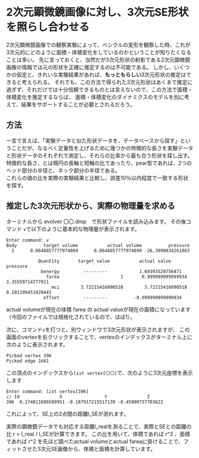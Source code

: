 # 2次元顕微鏡画像に対し、3次元SE形状を照らし合わせる
2次元顕微鏡画像での観察実験によって、ベシクルの変形を観察した時、これが3次元的にどのように面積・体積変化をしているのかということが知りたくなることは多い。
先に言っておくと、当然だが3次元形状の射影である2次元顕微鏡画像の情報では元の形状を正確に推定するのは不可能である。
しかし、いくつかの仮定と、きれいな実験結果があれば、**もっともらしい**3次元形状の推定はできると考えられる。
それでも、この方法で得られた3次元形状はあくまで推定に過ぎず、それだけでは十分信頼できるものとは言えないので、この方法で面積・体積変化を推定するならば、
面積・体積変化のダイナミクスのモデルを別に考えて、結果をサポートすることが必要とされるだろう。

## 方法
一言で言えば、「実験データと似た形状データを、データベースから探す」ということだが、なるべく定量性を上げるために幾つかの特徴的な長さを実験データと形状データのそれぞれで測定し、それらの比率から最も合う形状を探し出す。  
特徴的な長さ、とは楕円の長軸と短軸の比であったり、pear型であれば、2つのヘッド部分の半径と、ネック部分の半径である。  
これらの値の比を実際の実験結果と比較し、誤差10％以内程度で一致する形状を探す。

## 推定した3次元形状から、実際の物理量を求める
ターミナルから
evolver 〇〇.dmp　で形状ファイルを読み込みます。
その後コマンド `v`で以下のように基本的な物理量が表示されます。
```
Enter command: v
Body          target volume           actual volume          pressure
  1      0.0648857777974809      0.0648857777974699 -26.3990034261863

            Quantity       target value           actual value                 pressure
             benergy         ---------            1.69393520756471
               farea                       1       0.999999999999934   3.35559714777911
                 mci        3.72215416090528        3.72215416090518  0.101199451029443
              offset         ---------          -0.999999999999934
```

actual volumeが現在の体積
farea の actual valueが現在の面積になっています（今回のファイルでは規格化されているので、ほぼ1）。

次に、コマンド`s`を打つと、別ウィンドウで3次元形状が表示されますが、
この画面のvertexを右クリックすることで、vertexのインデックスがターミナル上に次のように表示されます。
```
Picked vertex 396
Picked edge 1661
```

この頂点のインデックスから`list vertex[〇〇]`で、次のように3次元座標を表示します
```
Enter command: list vertex[396]        
// Id               X                Y               Z
396  0.174811886589951 -0.187917215517139 -0.45000737703622
```

これによって、SE上の2点間の距離l_SEが測れます。

実際の顕微鏡データでも対応する距離l_realを測ることで、実際とSEとの距離の比 r = l_real / l_SEが計算できます。
この比を用いて、体積であれば r^3 、面積であれば r^2 を先ほど調べたactual volumeとactual fareaに掛けることで、フィットさせた3次元SE画像から、体積と面積を計算しています。


